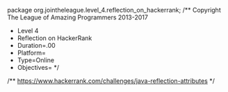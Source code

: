 package org.jointheleague.level_4.reflection_on_hackerrank;
/** Copyright The League of Amazing Programmers 2013-2017
 *    Level 4
 *    Reflection on HackerRank
 *    Duration=.00
 *    Platform=
 *    Type=Online
 *    Objectives=
*/

/**
https://www.hackerrank.com/challenges/java-reflection-attributes
*/